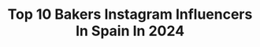 ---
title: Top 10 Bakers Instagram Influencers In Spain In 2024
description: >-
  Find top bakers Instagram influencers in Spain in 2024. Most popular hashtags: #bakery #panaderia #chocolate #foodphotography.
platform: Instagram
hits: 129
text_top: See the most popular Instagram influencers on inBeat.
text_bottom: Our database aggregates 129 Instagram influencers like this in Spain for you to collaborate.
profiles:
  - username: "j_morera"
    fullname: >-
      Jordi Morera
    bio: >-
      WORLD BAKER 2017 Inconformista 📖 #LaRevolucionDelPan 📍 @lespigadorvilanova - Vilanova i la Geltrú 📍 @espicula_andorra - Andorra
    location: "Spain"
    followers: 138096
    engagement: 104
    commentsToLikes: 0.034302
    id: ck15uzjykp7wk0i19njc70w8c
    verified: false
    hashtags: "#onlypans, #panaderia, #panaderiaartesanal, #breadmaking"
  - username: "hilmar0210"
    fullname: >-
      MRF by H i l m a r
    bio: >-
      👩🏻‍🍳 @ Mis Recetas Favoritas by Hilmar 🥖Artisan baker 🏋🏻‍♀️Fitness lover Venezolana🇻🇪 en Taiwán🇹🇼 Etiquétame @hilmar0210 o #mrfbyhilmar 👇Mi blog👇
    location: "Spain"
    followers: 32710
    engagement: 446
    commentsToLikes: 0.043857
    id: ck9wfbpzmo5cl0j78naeensyq
    verified: false
    hashtags: "#challah, #mrfbyhilmar, #lovetobake, #pancasero"
  - username: "maxsooh"
    fullname: >-
      Max Sámano
    bio: >-
      Food photographer + Baker Mexico City Pedidos en @hannapasteleriamx msao74@gmail.com
    location: "Spain"
    followers: 5722
    engagement: 618
    commentsToLikes: 0.061030
    id: ckaoxvy47eznz0i78ja58fvcv
    verified: false
    hashtags: "#bakerslife, #cakelover, #bakestagram, #cakeporn"
  - username: "steven.c.baker"
    fullname: >-
      Esteban Carrera Baker
    bio: >-
      𝔗𝔬𝔡𝔬 𝔩𝔬 𝔮𝔲𝔢 𝔩𝔩𝔢𝔤𝔞 𝔞 𝔱𝔲 𝔳𝔦𝔡𝔞 𝔢𝔰 𝔭𝔬𝔯 𝔮𝔲𝔢 𝔩𝔬 𝔥𝔞𝔰 𝔞𝔱𝔯𝔞𝔦́𝔡𝔬. Director de @lademencepalma & @lolipopmallorca 📽 @empireofdreamsmallorca Filmmaker
    location: "Spain"
    followers: 6817
    engagement: 532
    commentsToLikes: 0.027097
    id: ck55nw1ez742x0i1118ggwvb1
    verified: false
    hashtags: "#rebelde, #pink, #mariquita, #ferrari"
  - username: "cocina_tu_imaginacion"
    fullname: >-
      Cocina Tu Imaginación• Montse
    bio: >-
      🍽 Recetas • Fotografía 📷 📍Barcelona 💌 info@cocinatuimaginacion.com RECETA EN EL ENLACE ⬇️⬇️
    location: "Spain"
    followers: 24951
    engagement: 418
    commentsToLikes: 0.176784
    id: ck15r8i736oeq0i19431ioz7g
    verified: false
    hashtags: "#healthyfoods, #storyofmytable, #recipeoftheday, #bbcgoodfood"
  - username: "balazsenzsol"
    fullname: >-
      Enzsöl Balázs
    bio: >-
      Private Pastry Chef International Consulting Services🌏🌎🌍 Founder @damazomolds Jury @mestercukrasz 🍰
    location: "Spain"
    followers: 202437
    engagement: 240
    commentsToLikes: 0.013773
    id: ck0w56u4w26l20i19br57fqla
    verified: false
    hashtags: "#desserts, #gourmetzfood, #instalike, #recipes"
  - username: "naiara_m_"
    fullname: >-
      Nai
    bio: >-
      👗💄✈️♥️ Fashion, beauty & travel lover From📍Vitoria-Gasteiz Based in📍Berlin Buy my clothes here👇
    location: "Spain"
    followers: 6911
    engagement: 1265
    commentsToLikes: 0.041183
    id: ck15q3fge0wn60i19yijxd01i
    verified: false
    hashtags: "#outfitdaily, #outfitgoals, #fashioninspo, #outfitnavidad"
  - username: "mafergri4"
    fullname: >-
      Maria
    bio: >-
      Barcelona❤️ Vivir con colostomía💪🏻 Superviviente🎀 Moda a mi manera 👠 Amo los animales y la natura🐶 Creativa💎 Moonwalker👑 Colaboraciones DM⭐️
    location: "Spain"
    followers: 2899
    engagement: 1036
    commentsToLikes: 0.271667
    id: ck5zt59d0zrde0i14xgk6fxzf
    verified: false
    hashtags: "#instamoment, #milookdelooks, #ostomiaesvida, #inspooutfitsideas"
  - username: "tonocorralfotos"
    fullname: >-
      𝚃𝚘ñ𝚘 𝙲𝚘𝚛𝚛𝚊𝚕 🌱 𝙵𝚘𝚝𝚘𝚐𝚛𝚊𝚏í𝚊
    bio: >-
      ▪️Fotografo freelance / Estilista culinario/ Psicólogo ▪️Food photography- Product photography- LifeStyle - Portrait ▪️Cursos presenciales y online
    location: "Spain"
    followers: 14587
    engagement: 804
    commentsToLikes: 0.432064
    id: ck6todj18dgvx0j71mbv1q3vf
    verified: false
    hashtags: "#myquietbeauty, #tefaltatefal, #foodphotographers, #bonappetitmag"
  - username: "ayose_vp"
    fullname: >-
      Ayose Valiente | Bread artisan
    bio: >-
      📷 Food stylist | 🥖 Bread maker 🛒 @sensaciondulceshop 👨🏻‍🍳 Talleres panarras #EmbajadorIkea
    location: "Spain"
    followers: 16698
    engagement: 496
    commentsToLikes: 0.214122
    id: ck6trvbdu1alu0j718vjyryni
    verified: false
    hashtags: "#sourdough, #amapola, #bakery, #breadbosses"
---
